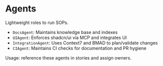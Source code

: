 # Agents

Lightweight roles to run SOPs.

- `DocsAgent`: Maintains knowledge base and indexes
- `UIAgent`: Enforces shadcn/ui via MCP and integrates UI
- `IntegrationAgent`: Uses Context7 and BMAD to plan/validate changes
- `CIAgent`: Maintains CI checks for documentation and PR hygiene

Usage: reference these agents in stories and assign owners. 